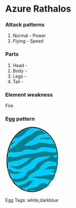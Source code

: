 # Azure Rathalos

### Attack patterns
1. Normal - Power
2. Flying - Speed

### Parts
1. Head - 
2. Body - 
3. Legs - 
4. Tail - 

### Element weakness
Fire 

### Egg pattern
![image info](../assets/azure_rathalos.png)

Egg Tags: white,darkblue